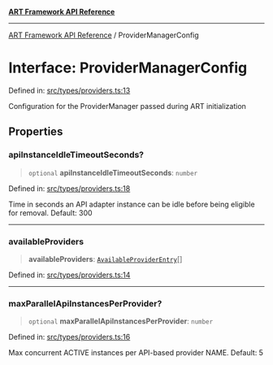 [**ART Framework API Reference**](../README.md)

***

[ART Framework API Reference](../README.md) / ProviderManagerConfig

# Interface: ProviderManagerConfig

Defined in: [src/types/providers.ts:13](https://github.com/hashangit/ART/blob/13d06b82b833201787abcae252aaec8212ec73f7/src/types/providers.ts#L13)

Configuration for the ProviderManager passed during ART initialization

## Properties

### apiInstanceIdleTimeoutSeconds?

> `optional` **apiInstanceIdleTimeoutSeconds**: `number`

Defined in: [src/types/providers.ts:18](https://github.com/hashangit/ART/blob/13d06b82b833201787abcae252aaec8212ec73f7/src/types/providers.ts#L18)

Time in seconds an API adapter instance can be idle before being eligible for removal. Default: 300

***

### availableProviders

> **availableProviders**: [`AvailableProviderEntry`](AvailableProviderEntry.md)[]

Defined in: [src/types/providers.ts:14](https://github.com/hashangit/ART/blob/13d06b82b833201787abcae252aaec8212ec73f7/src/types/providers.ts#L14)

***

### maxParallelApiInstancesPerProvider?

> `optional` **maxParallelApiInstancesPerProvider**: `number`

Defined in: [src/types/providers.ts:16](https://github.com/hashangit/ART/blob/13d06b82b833201787abcae252aaec8212ec73f7/src/types/providers.ts#L16)

Max concurrent ACTIVE instances per API-based provider NAME. Default: 5
